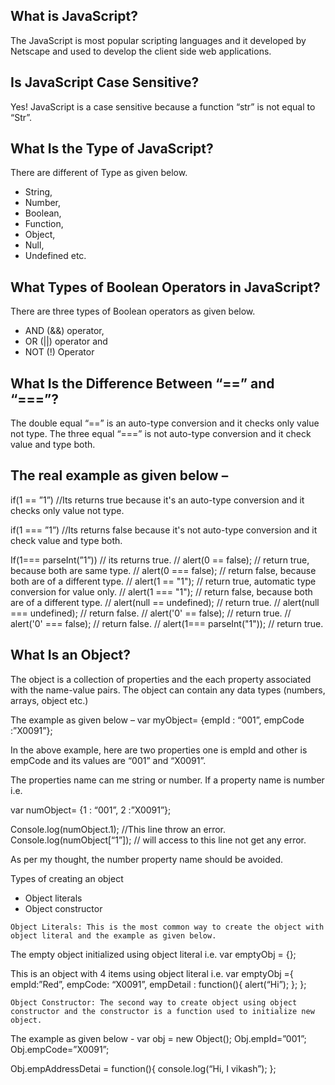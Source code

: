 ## What is JavaScript?
The JavaScript is most popular scripting languages and it developed by Netscape and used to develop the client side web applications.

## Is JavaScript Case Sensitive?
Yes! JavaScript is a case sensitive because a function “str” is not equal to “Str”.

## What Is the Type of JavaScript?
There are different of Type as given below.
* String, 
* Number,
* Boolean,
* Function,
* Object,
* Null,
* Undefined etc.

## What Types of Boolean Operators in JavaScript?
There are three types of Boolean operators as given below.
* AND (&&) operator, 
* OR (||) operator and 
* NOT (!) Operator

## What Is the Difference Between “==” and “===”?
The double equal “==” is an auto-type conversion and it checks only value not type.
The three equal “===” is not auto-type conversion and it check value and type both.﻿

## The real example as given below –
if(1 == ”1”)
//Its returns true because it's an auto-type conversion and it checks only value not type.

if(1 === ”1”)
//Its returns false because it's not auto-type conversion and it check value and type both.

If(1=== parseInt(”1”))
// its returns true.
// alert(0 == false); // return true, because both are same type.
// alert(0 === false); // return false, because both are of a different type.
// alert(1 == "1"); // return true, automatic type conversion for value only.
// alert(1 === "1"); // return false, because both are of a different type.
// alert(null == undefined); // return true.
// alert(null === undefined); // return false.
// alert('0' == false); // return true.
// alert('0' === false); // return false.
// alert(1=== parseInt("1")); // return true.

## What Is an Object?
The object is a collection of properties and the each property associated with the name-value pairs. The object can contain any data types (numbers, arrays, object etc.)

The example as given below –
var myObject= {empId : “001”, empCode :”X0091”};

In the above example, here are two properties one is empId and other is empCode and its values are “001” and “X0091”.

The properties name can me string or number. If a property name is number i.e.

var numObject= {1 : “001”, 2 :”X0091”};

Console.log(numObject.1); //This line throw an error.
Console.log(numObject[“1”]); // will access to this line not get any error.

As per my thought, the number property name should be avoided.

Types of creating an object
* Object literals
* Object constructor

``` Object Literals: This is the most common way to create the object with object literal and the example as given below. ```

The empty object initialized using object literal i.e.
var emptyObj = {};

This is an object with 4 items using object literal i.e.
var emptyObj ={
    empId:”Red”,
    empCode: “X0091”,
    empDetail : function(){
        alert(“Hi”);
    };
};

``` Object Constructor: The second way to create object using object constructor and the constructor is a function used to initialize new object. ```

The example as given below -
var obj = new Object();
Obj.empId=”001”;
Obj.empCode=”X0091”;

Obj.empAddressDetai = function(){
    console.log(“Hi, I vikash”);
};

